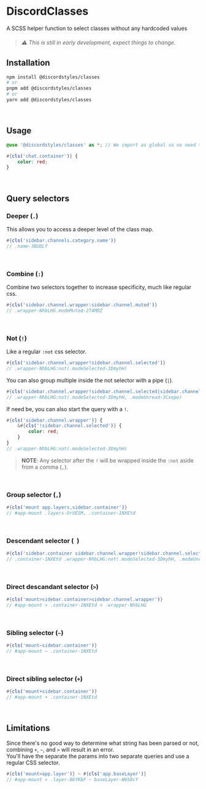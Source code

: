 # DiscordClasses

A SCSS helper function to select classes without any hardcoded values

> ###### ⚠️ This is still in early development, expect things to change.

## Installation

```bash
npm install @discordstyles/classes
# or
pnpm add @discordstyles/classes
# or
yarn add @discordstyles/classes
```

<br>

## Usage

```scss
@use '@discordstyles/classes' as *; // We import as global so no need to do classes.cls().

#{cls('chat.container')} {
	color: red;
}
```

<br>

## Query selectors

### Deeper (`.`)

This allows you to access a deeper level of the class map.

```scss
#{cls('sidebar.channels.category.name')}
// .name-3BUDLf
```

<br>

### Combine (`:`)

Combine two selectors together to increase specificity, much like regular css.

```scss
#{cls('sidebar.channel.wrapper:sidebar.channel.muted')}
// .wrapper-NhbLHG.modeMuted-2T4MDZ
```

<br>

### Not (`!`)

Like a regular `:not` css selector.

```scss
#{cls('sidebar.channel.wrapper!sidebar.channel.selected')}
// .wrapper-NhbLHG:not(.modeSelected-3DmyhH)
```

You can also group multiple inside the not selector with a pipe (`|`).

```scss
#{cls('sidebar.channel.wrapper!sidebar.channel.selected|sidebar.channel.muted')}
// .wrapper-NhbLHG:not(.modeSelected-3DmyhH, .modeUnread-3Cxepe)
```

If need be, you can also start the query with a `!`.

```scss
#{cls('sidebar.channel.wrapper')} {
	&#{cls('!sidebar.channel.selected')} {
		color: red;
	}
}
// .wrapper-NhbLHG:not(.modeSelected-3DmyhH)
```

> **NOTE**: Any selector after the `!` will be wrapped inside the `:not` aside from a comma (`,`).

<br>

### Group selector (`,`)

```scss
#{cls('mount app.layers,sidebar.container')}
// #app-mount .layers-OrUESM, .container-1NXEtd
```

<br>

### Descendant selector (` `)

```scss
#{cls('sidebar.container sidebar.channel.wrapper!sidebar.channel.selected,sidebar.channel.muted')}
// .container-1NXEtd .wrapper-NhbLHG:not(.modeSelected-3DmyhH, .modeUnread-3Cxepe)
```

<br>

### Direct descandant selector (`>`)

```scss
#{cls('mount>sidebar.container>sidebar.channel.wrapper')}
// #app-mount > .container-1NXEtd > .wrapper-NhbLHG
```

<br>

### Sibling selector (`~`)

```scss
#{cls('mount~sidebar.container')}
// #app-mount ~ .container-1NXEtd
```

<br>

### Direct sibling selector (`+`)

```scss
#{cls('mount+sidebar.container')}
// #app-mount + .container-1NXEtd
```

<br>

## Limitations

Since there's no good way to determine what string has been parsed or not, combining `+`, `~`, and `>` will result in an error.  
You'll have the separate the params into two separate queries and use a regular CSS selector.

```scss
#{cls('mount>app.layer')} ~ #{cls('app.baseLayer')}
// #app-mount > .layer-86YKbF ~ baseLayer-W6S8cY
```
